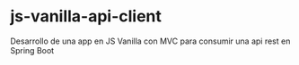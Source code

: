 # js-vanilla-api-client
Desarrollo de una app en JS Vanilla con MVC para consumir una api rest en Spring Boot
